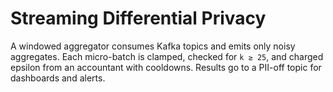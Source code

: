 # Streaming Differential Privacy

A windowed aggregator consumes Kafka topics and emits only noisy aggregates.
Each micro-batch is clamped, checked for `k ≥ 25`, and charged epsilon from an
accountant with cooldowns. Results go to a PII-off topic for dashboards and
alerts.
